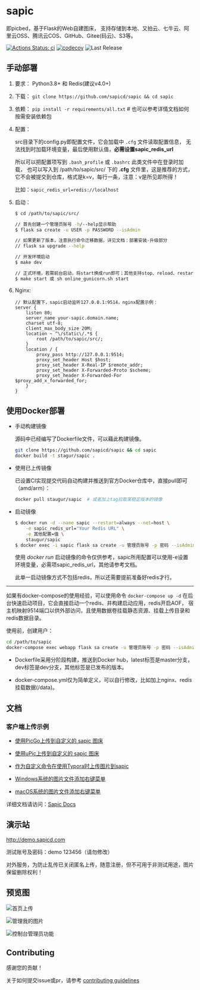 # sapic

即picbed，基于Flask的Web自建图床，
支持存储到本地、又拍云、七牛云、阿里云OSS、腾讯云COS、GitHub、Gitee(码云)、S3等。

[![Actions Status: ci](https://github.com/sapicd/sapic/workflows/ci/badge.svg)](https://github.com/sapicd/sapic/actions?query=workflow%3A%22build+and+test%22)
[![codecov](https://codecov.io/gh/sapicd/sapic/branch/master/graph/badge.svg)](https://codecov.io/gh/sapicd/sapic)
![Last Release](https://img.shields.io/github/release/sapicd/sapic.svg?style=flat-square)

## 手动部署

1. 要求： Python3.8+ 和 Redis(建议v4.0+)

2. 下载： `git clone https://github.com/sapicd/sapic && cd sapic`

3. 依赖： `pip install -r requirements/all.txt` # 也可以参考详情文档如何按需安装依赖包

4. 配置：

    src目录下的config.py即配置文件，它会加载中 `.cfg` 文件读取配置信息，
    无法找到时加载环境变量，最后使用默认值，**必需设置sapic_redis_url**

    所以可以把配置项写到 `.bash_profile` 或 `.bashrc` 此类文件中在登录时加载，
    也可以写入到 /path/to/sapic/src/ 下的 **.cfg** 文件里，这是推荐的方式，
    它不会被提交到仓库，格式是k=v，每行一条，注意：v是所见即所得！

    比如：`sapic_redis_url=redis://localhost`

5. 启动：

    ```bash
    $ cd /path/to/sapic/src/

    // 首先创建一个管理员账号 -h/--help显示帮助
    $ flask sa create -u USER -p PASSWORD --isAdmin

    // 如果更新了版本，注意执行命令迁移数据，详见文档：部署安装-升级部分
    // flask sa upgrade --help

    // 开发环境启动
    $ make dev

    // 正式环境，若需前台启动，将start换成run即可；其他支持stop、reload、restart、status
    $ make start 或 sh online_gunicorn.sh start
    ```

6. Nginx:

    ```nginx
    // 默认配置下，sapic启动监听127.0.0.1:9514，nginx配置示例：
    server {
        listen 80;
        server_name your-sapic.domain.name;
        charset utf-8;
        client_max_body_size 20M;
        location ~ ^\/static\/.*$ {
            root /path/to/sapic/src/;
        }
        location / {
            proxy_pass http://127.0.0.1:9514;
            proxy_set_header Host $host;
            proxy_set_header X-Real-IP $remote_addr;
            proxy_set_header X-Forwarded-Proto $scheme;
            proxy_set_header X-Forwarded-For $proxy_add_x_forwarded_for;
        }
    }
    ```

## 使用Docker部署

- 手动构建镜像

  源码中已经编写了Dockerfile文件，可以藉此构建镜像。

  ```bash
  git clone https://github.com/sapicd/sapic && cd sapic
  docker build -t stagur/sapic .
  ```

- 使用已上传镜像

  已设置CI实现提交代码自动构建并推送到官方Docker仓库中，直接pull即可（amd/arm）：

  ```bash
  docker pull staugur/sapic  # 或者加上tag拉取某稳定版本的镜像
  ```

- 启动镜像

  ```bash
  $ docker run -d --name sapic --restart=always --net=host \
      -e sapic_redis_url="Your Redis URL" \
      -e 其他配置=值 \
      staugur/sapic
  $ docker exec -i sapic flask sa create -u 管理员账号 -p 密码 --isAdmin
  ```

  使用 *docker run* 启动镜像的命令仅供参考，sapic所用配置可以使用-e设置
  环境变量，必需项sapic_redis_url，其他请参考文档。

  此单一启动镜像方式不包括redis，所以还需要提前准备好redis才行。

------

如果有docker-compose的使用经验，可以使用命令 ``docker-compose up -d``
在后台快速启动项目，它会直接启动一个redis、并构建启动应用，redis开启AOF，
宿主机映射9514端口以供外部访问，且使用数据卷挂载静态资源、挂载上传目录和redis数据目录。

使用前，创建用户：

```bash
cd /path/to/sapic
docker-compose exec webapp flask sa create -u 管理员账号 -p 密码 --isAdmin
```

- Dockerfile采用分阶段构建，推送到Docker hub，latest标签是master分支，
  dev标签是dev分支，其他标签是已发布的版本。

- docker-compose.yml仅为简单定义，可以自行修改，比如加上nginx、redis挂载数据(/data)。

## 文档

### 客户端上传示例

- [使用PicGo上传到自定义的 sapic 图床](https://sapic.rtfd.vip/usage.html#picbed-upload-picgo)

- [使用uPic上传到自定义的 sapic 图床](https://sapic.rtfd.vip/usage.html#picbed-upload-upic)

- [作为自定义命令在使用Typora时上传图片到sapic](https://sapic.rtfd.vip/cli.html#picbed-upload-typora)

- [Windows系统的图片文件添加右键菜单](https://sapic.rtfd.vip/cli.html#picbed-upload-rightmenu-windows)

- [macOS系统的图片文件添加右键菜单](https://sapic.rtfd.vip/cli.html#picbed-upload-rightmenu-macos)

详细文档请访问：[Sapic Docs](https://sapic.rtfd.vip)

## 演示站

http://demo.sapicd.com

测试账号及密码：demo 123456（请勿修改）

对外服务，为防止乱传已关闭匿名上传，随意注册，但不可用于非测试用途，图片保留删除权利！

## 预览图

![首页上传](./Snapshot/homepage.png)

![管理我的图片](./Snapshot/pic.png)

![控制台管理员功能](./Snapshot/hook.png)

## Contributing

感谢您的贡献！

关于如何提交issue或pr，请参考 [contributing guidelines](./CONTRIBUTING.md)
